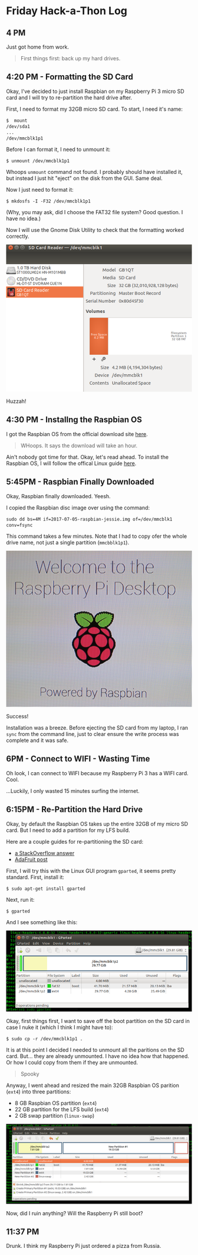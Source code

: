 # Friday Hack-a-Thon Log


## 4 PM

Just got home from work.

> First things first: back up my hard drives.

## 4:20 PM - Formatting the SD Card

Okay, I've decided to just install Raspbian on my Raspberry Pi 3 micro SD card and I will try to re-partition the hard drive after.

First, I need to format my 32GB micro SD card. To start, I need it's name:

    $  mount
    /dev/sda1
    ...
    /dev/mmcblk1p1

Before I can format it, I need to unmount it:

    $ unmount /dev/mmcblk1p1

Whoops `unmount` command not found. I probably should have installed it, but instead I just hit "eject" on the disk from the GUI.  Same deal.

Now I just need to format it:

    $ mkdosfs -I -F32 /dev/mmcblk1p1

(Why, you may ask, did I choose the FAT32 file system? Good question. I have no idea.)

Now I will use the Gnome Disk Utility to check that the formatting worked correctly.

![screenshot of formatting success](/resources/sd_formatted.png)

Huzzah!


## 4:30 PM - Installng the Raspbian OS

I got the Raspbian OS from the official download site [here](https://www.raspberrypi.org/downloads/raspbian/).

>  WHoops. It says the download will take an hour.

Ain't nobody got time for that.  Okay, let's read ahead. To install the Raspbian OS, I will follow the offical Linux guide [here](https://www.raspberrypi.org/documentation/installation/installing-images/linux.md).


## 5:45PM - Raspbian Finally Downloaded

Okay, Raspbian finally downloaded.  Yeesh.

I copied the Raspbian disc image over using the command:

    sudo dd bs=4M if=2017-07-05-raspbian-jessie.img of=/dev/mmcblk1 conv=fsync

This command takes a few minutes. Note that I had to copy ofer the whole drive name, not just a single partition (`mmcbblk1p1`).

![Raspbian OS Installed](/resources/raspbian_install_success.jpg)

Success!

Installation was a breeze.  Before ejecting the SD card from my laptop, I ran `sync` from the command line, just to clear ensure the write process was complete and it was safe.


## 6PM - Connect to WIFI - Wasting Time

Oh look, I can connect to WIFI because my Raspberry Pi 3 has a WIFI card. Cool.

...Luckily, I only wasted 15 minutes surfing the internet.


## 6:15PM - Re-Partition the Hard Drive

Okay, by default the Raspbian OS takes up the entire 32GB of my micro SD card. But I need to add a partition for my LFS build.

Here are a couple  guides for re-partitioning the SD card:

* [a StackOverflow answer](https://raspberrypi.stackexchange.com/questions/499/how-can-i-resize-my-root-partition)
* [AdaFruit post](https://learn.adafruit.com/resizing-raspberry-pi-boot-partition/edit-partitions)

First, I will try this with the Linux GUI program `gparted`, it seems pretty standard.  First, install it:

    $ sudo apt-get install gparted

Next, run it:

    $ gparted

And I see something like this:

![gparted started](/resources/gparted_started.png)

Okay, first things first, I want to save off the boot partition on the SD card in case I nuke it (which I think I might have to):

    $ sudo cp -r /dev/mmcblk1p1 .

It is at this point I decided I needed to unmount all the paritions on the SD card.  But... they are already unmounted.  I have no idea how that happened.  Or how I could copy from them if they are unmounted.

> Spooky

Anyway, I went ahead and resized the main 32GB Raspbian OS parition (`ext4`) into three partitions:

* 8 GB Raspbian OS partition (`ext4`)
* 22 GB partition for the LFS build (`ext4`)
* 2 GB swap partition (`linux-swap`)

![repartition with gparted](/resources/repartitioned.png)

Now, did I ruin anything? Will the Raspberry Pi still boot?


## 11:37 PM

Drunk.  I think my Raspberry Pi just ordered a pizza from Russia.
